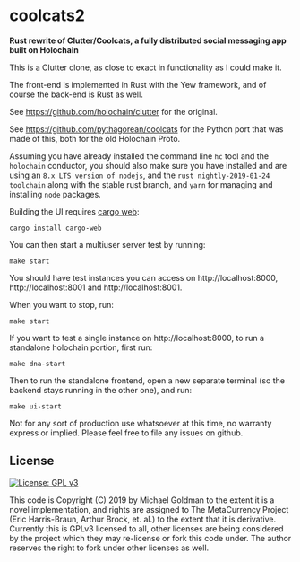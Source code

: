 # coolcats2
**Rust rewrite of Clutter/Coolcats, a fully distributed social messaging app built on Holochain**

This is a Clutter clone, as close to exact in functionality as I could make it.

The front-end is implemented in Rust with the Yew framework, and of course the back-end is Rust as well.

See https://github.com/holochain/clutter for the original.

See https://github.com/pythagorean/coolcats for the Python port that was made of this, both for the old Holochain Proto.

Assuming you have already installed the command line `hc` tool and the `holochain` conductor, you should also
make sure you have installed and are using an `8.x LTS version of nodejs`, and the `rust nightly-2019-01-24 toolchain` along with the stable rust branch, and `yarn` for managing and installing `node` packages.

Building the UI requires [cargo web](https://github.com/koute/cargo-web):

    cargo install cargo-web

You can then start a multiuser server test by running:

    make start

You should have test instances you can access on http://localhost:8000, http://localhost:8001 and
http://localhost:8001.

When you want to stop, run:

    make start

If you want to test a single instance on http://localhost:8000, to run a standalone holochain
portion, first run:

    make dna-start

Then to run the standalone frontend, open a new separate terminal (so the backend stays
running in the other one), and run:

    make ui-start

Not for any sort of production use whatsoever at this time, no warranty express or implied. Please
feel free to file any issues on github.

## License
[![License: GPL v3](https://img.shields.io/badge/License-GPL%20v3-blue.svg)](http://www.gnu.org/licenses/gpl-3.0)

This code is Copyright (C) 2019 by Michael Goldman to the extent it is a novel implementation, and rights are
assigned to The MetaCurrency Project (Eric Harris-Braun, Arthur Brock, et. al.) to the extent that it is derivative.
Currently this is GPLv3 licensed to all, other licenses are being considered by the project which they may
re-license or fork this code under. The author reserves the right to fork under other licenses as well.
